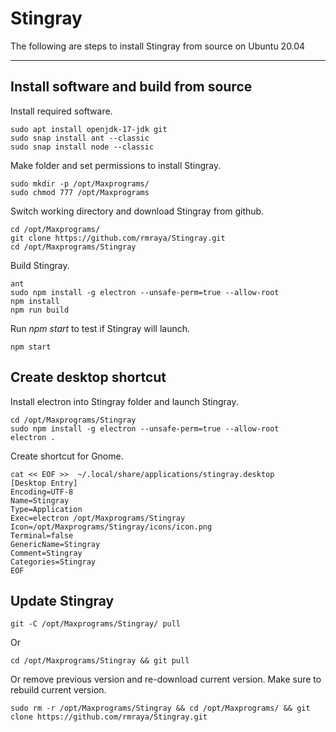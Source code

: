 # Stingray
The following are steps to install Stingray from source on Ubuntu 20.04

---

## Install software and build from source
Install required software.
```
sudo apt install openjdk-17-jdk git
sudo snap install ant --classic
sudo snap install node --classic
```
Make folder and set permissions to install Stingray.
```
sudo mkdir -p /opt/Maxprograms/
sudo chmod 777 /opt/Maxprograms
```
Switch working directory and download Stingray from github.
```
cd /opt/Maxprograms/
git clone https://github.com/rmraya/Stingray.git
cd /opt/Maxprograms/Stingray
```
Build Stingray.
```
ant
sudo npm install -g electron --unsafe-perm=true --allow-root
npm install
npm run build
```
Run *npm start* to test if Stingray will launch.
```
npm start
```
## Create desktop shortcut
Install electron into Stingray folder and launch Stingray.
```
cd /opt/Maxprograms/Stingray
sudo npm install -g electron --unsafe-perm=true --allow-root
electron .
```
Create shortcut for Gnome.
```
cat << EOF >>  ~/.local/share/applications/stingray.desktop
[Desktop Entry]
Encoding=UTF-8
Name=Stingray
Type=Application
Exec=electron /opt/Maxprograms/Stingray
Icon=/opt/Maxprograms/Stingray/icons/icon.png
Terminal=false
GenericName=Stingray
Comment=Stingray
Categories=Stingray
EOF
```

## Update Stingray
```
git -C /opt/Maxprograms/Stingray/ pull
```
Or
```
cd /opt/Maxprograms/Stingray && git pull
```
Or remove previous version and re-download current version. Make sure to rebuild current version.
```
sudo rm -r /opt/Maxprograms/Stingray && cd /opt/Maxprograms/ && git clone https://github.com/rmraya/Stingray.git
```

